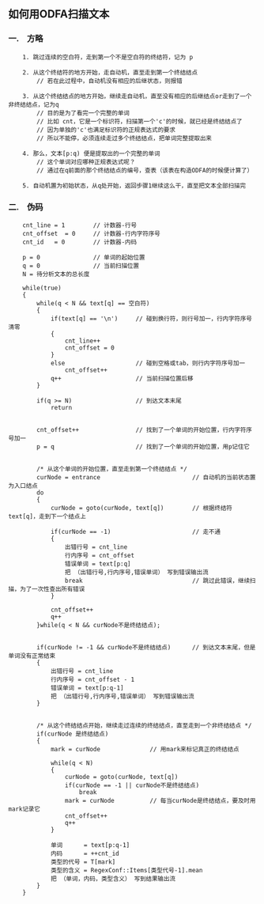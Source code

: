 ## 如何用ODFA扫描文本 ##


### 一.　方略 ###

        1. 跳过连续的空白符，走到第一个不是空白符的终结符，记为 p  
        
        2. 从这个终结符的地方开始，走自动机，直至走到第一个终结结点  
            // 若在此过程中，自动机没有相应的后继状态，则报错  
        
        3. 从这个终结结点的地方开始，继续走自动机，直至没有相应的后继结点or走到了一个非终结结点，记为q  
            // 目的是为了看完一个完整的单词  
            // 比如 cnt，它是一个标识符，扫描第一个'c'的时候，就已经是终结结点了  
            // 因为单独的'c'也满足标识符的正规表达式的要求  
            // 所以不能停，必须连续走过多个终结结点，把单词完整提取出来  
        
        4. 那么，文本[p:q) 便是提取出的一个完整的单词  
            // 这个单词对应哪种正规表达式呢？  
            // 通过在q前面的那个终结结点的编号，查表（该表在构造ODFA的时候便计算了）  
        
        5. 自动机置为初始状态，从q处开始，返回步骤1继续这么干，直至把文本全部扫描完  


### 二.　伪码 ###

        cnt_line = 1        // 计数器-行号  
        cnt_offset  = 0     // 计数器-行内字符序号  
        cnt_id   = 0        // 计数器-内码  
        
        p = 0               // 单词的起始位置  
        q = 0               // 当前扫描位置  
        N = 待分析文本的总长度  

        while(true)  
        {  
            while(q < N && text[q] == 空白符)  
            {  
                if(text[q] == '\n')     // 碰到换行符，则行号加一，行内字符序号清零  
                {  
                    cnt_line++  
                    cnt_offset = 0  
                }  
                else                    // 碰到空格或tab，则行内字符序号加一  
                    cnt_offset++  
                q++                     // 当前扫描位置后移  
            }  
            
            if(q >= N)                  // 到达文本末尾  
                return  
            
            
            cnt_offset++                // 找到了一个单词的开始位置，行内字符序号加一  
            p = q                       // 找到了一个单词的开始位置，用p记住它  
            
            
            /* 从这个单词的开始位置，直至走到第一个终结结点 */  
            curNode = entrance                          // 自动机的当前状态置为入口结点  
            do  
            {  
                curNode = goto(curNode, text[q])        // 根据终结符text[q]，走到下一个结点上  
                
                if(curNode == -1)                       // 走不通  
                {  
                    出错行号 = cnt_line  
                    行内序号 = cnt_offset  
                    错误单词 = text[p:q]  
                    把 （出错行号,行内序号,错误单词） 写到错误输出流  
                    break                               // 跳过此错误，继续扫描，为了一次性查出所有错误  
                }  
                
                cnt_offset++  
                q++  
            }while(q < N && curNode不是终结结点);  
            
            
            if(curNode != -1 && curNode不是终结结点)      // 到达文本末尾，但是单词没有正常结束  
            {  
                出错行号 = cnt_line  
                行内序号 = cnt_offset - 1  
                错误单词 = text[p:q-1]  
                把 （出错行号,行内序号,错误单词） 写到错误输出流  
            }  
            
            
            /* 从这个终结结点开始，继续走过连续的终结结点，直至走到一个非终结结点 */  
            if(curNode 是终结结点)  
            {  
                mark = curNode              // 用mark来标记真正的终结结点  
            
                while(q < N)  
                {  
                    curNode = goto(curNode, text[q])  
                    if(curNode == -1 || curNode不是终结结点)  
                        break  
                    mark = curNode          // 每当curNode是终结结点，要及时用mark记录它  
                    cnt_offset++  
                    q++  
                }  
                
                单词      = text[p:q-1]  
                内码      = ++cnt_id  
                类型的代号 = T[mark]  
                类型的含义 = RegexConf::Items[类型代号-1].mean  
                把 （单词，内码，类型含义） 写到结果输出流  
            }  
        }  
